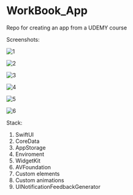# WorkBook_App
Repo for creating an app from a UDEMY course

Screenshots:

![1](https://user-images.githubusercontent.com/95411693/199795749-5e275928-6c3d-471e-9c8c-26780028ba42.png)

![2](https://user-images.githubusercontent.com/95411693/199795769-118cd3af-c5c0-4dd2-8f9e-f0ac0f0e4bfe.png)

![3](https://user-images.githubusercontent.com/95411693/199795776-4bb2248d-1f9e-43e2-a340-ff104331b28b.png)

![4](https://user-images.githubusercontent.com/95411693/199795786-ba820c95-24ad-4f87-8a2d-e75c796195d2.png)

![5](https://user-images.githubusercontent.com/95411693/199795800-bc553241-3d14-4b0a-8f75-0db79aa0126a.png)

![6](https://user-images.githubusercontent.com/95411693/199795814-b0ba85d4-8519-4f45-b452-910ad6096563.png)


Stack:
1. SwiftUI
2. CoreData
3. AppStorage
4. Enviroment
5. WidgetKit
6. AVFoundation
7. Custom elements
8. Custom animations
9. UINotificationFeedbackGenerator
